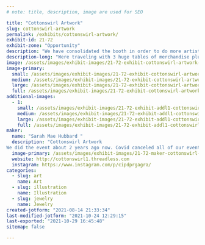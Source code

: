 ```yaml
---
# note: title, description, image are used for SEO

title: "Cottonswirl Artwork"
slug: cottonswirl-artwork
permalink: /exhibits/cottonswirl-artwork/
exhibit-id: 21-72
exhibit-zone: "Opportunity"
description: "We have consolidated the booth in order to do more artist alley type events. 6 - 8 ft table top."
description-long: "Were traveling with 3 huge tables of merchandise plus the computer and printer for the Chibi Character Creator for the kids. Added a new table top grid system so that all the sellable merchandise is displayed on one table and the computer can still be in the front and printer under the table. "
image: /assets/images/exhibit-images/21-72-exhibit-cottonswirl-artwork-inbound8646068267897068735-large.jpg
image-primary: 
  small: /assets/images/exhibit-images/21-72-exhibit-cottonswirl-artwork-inbound8646068267897068735-small.jpg
  medium: /assets/images/exhibit-images/21-72-exhibit-cottonswirl-artwork-inbound8646068267897068735-medium.jpg
  large: /assets/images/exhibit-images/21-72-exhibit-cottonswirl-artwork-inbound8646068267897068735-large.jpg
  full: /assets/images/exhibit-images/21-72-exhibit-cottonswirl-artwork-inbound8646068267897068735-full.jpg
additional-images: 
  - 1:
    small: /assets/images/exhibit-images/21-72-exhibit-addl1-cottonswirl-artwork-inbound1826521683776095611-small.jpg
    medium: /assets/images/exhibit-images/21-72-exhibit-addl1-cottonswirl-artwork-inbound1826521683776095611-medium.jpg
    large: /assets/images/exhibit-images/21-72-exhibit-addl1-cottonswirl-artwork-inbound1826521683776095611-large.jpg
    full: /assets/images/exhibit-images/21-72-exhibit-addl1-cottonswirl-artwork-inbound1826521683776095611-full.jpg
maker: 
  name: "Sarah Mae Hubbard "
  description: "Cottonswirl Artwork 
We did the event about 2 years ago now. Covid canceled all of our events last year. "
  image-primary: /assets/images/exhibit-images/21-72-maker-cottonswirl-artwork-inbound7669752927635406663-medium.jpg
  website: http://cottonswirl1.threadless.com
  instagram: https://www.instagram.com/p/cipdprgagra/
categories: 
  - slug: art
    name: Art
  - slug: illustration
    name: Illustration
  - slug: jewelry
    name: Jewelry
created-jotform: "2021-08-14 21:33:34"
last-modified-jotform: "2021-10-24 12:29:15"
last-exported: "2021-10-29 16:45:48"
sitemap: false

---
```

